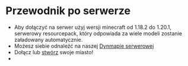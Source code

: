 # Przewodnik po serwerze
- Aby dołączyć na serwer użyj wersji minecraft od 1.18.2 do 1.20.1, serwerowy resourcepack, który odpowiada za wiele modeli  zostanie załadowany automatycznie.
- Możesz siebie odnaleźć na naszej [Dynmapie serwerowej](https://mapa.kartelore.pl/)
- Dołącz lub [stwórz](https://docs.kartelore.pl/poradnik/panstwa/podstawy#jak-stworzy%C4%87-miasto) swoje miasto!
- 
